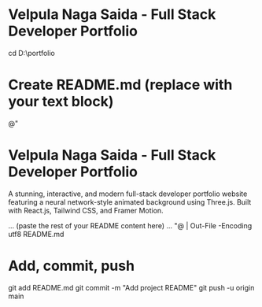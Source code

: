 # Velpula Naga Saida - Full Stack Developer Portfolio

cd D:\portfolio

# Create README.md (replace with your text block)
@"
# Velpula Naga Saida - Full Stack Developer Portfolio

A stunning, interactive, and modern full-stack developer portfolio website featuring a neural network-style animated background using Three.js. Built with React.js, Tailwind CSS, and Framer Motion.

... (paste the rest of your README content here) ...
"@ | Out-File -Encoding utf8 README.md

# Add, commit, push
git add README.md
git commit -m "Add project README"
git push -u origin main

